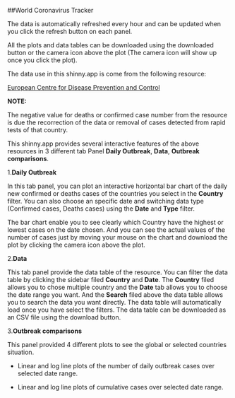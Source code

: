
##World Coronavirus Tracker

The data is automatically refreshed every hour and can be updated when you click the refresh button on each panel.

All the plots and data tables can be downloaded using the downloaded button or the camera icon above the plot (The camera icon will show up once you click the plot).

The data use in this shinny.app is come from the following resource:

[European Centre for Disease Prevention and Control](https://opendata.ecdc.europa.eu/covid19/casedistribution/json)


**NOTE:**

The negative value for deaths or confirmed case number from the resource is due the recorrection of the data or removal of cases detected from rapid tests of that country. 


This shinny.app provides several interactive features of the above resources in 3 different tab Panel **Daily Outbreak**, **Data**, **Outbreak comparisons**.

1.**Daily Outbreak**

In this tab panel, you can plot an interactive horizontal bar chart of the daily new confirmed or deaths cases of the countries you select in the **Country** filter. You can also choose an specific date and switching data type (Confirmed cases, Deaths cases) using the **Date** and **Type** filter.

The bar chart enable you to see clearly which Country have the highest or lowest cases on the date chosen. And you can see the actual values of the number of cases just by moving your mouse on the chart and download the plot by clicking the camera icon above the plot.

2.**Data**

This tab panel provide the data table of the resource. You can filter the data table by clicking the sidebar filed **Country** and **Date**. The **Country** filed allows you to chose multiple country and the **Date** tab allows you to choose the date range you want. And the **Search** filed above the data table allows you to search the data you want directly. The data table will automatically load once you have select the filters. The data table can be downloaded as an CSV file using the download button.

3.**Outbreak comparisons**

This panel provided 4 different plots to see the global or selected countries situation.

* Linear and log line plots of the number of daily outbreak cases over selected date range.

* Linear and log line plots of cumulative cases over selected date range. 


